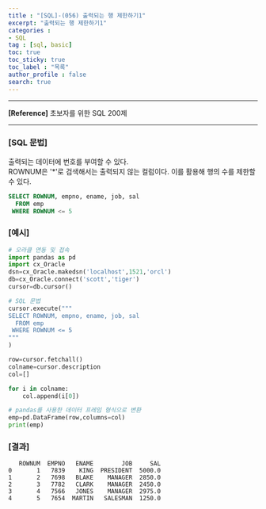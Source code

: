 ```yaml
---
title : "[SQL]-(056) 출력되는 행 제한하기1"
excerpt: "출력되는 행 제한하기1"
categories :
- SQL
tag : [sql, basic]
toc: true
toc_sticky: true
toc_label : "목록"
author_profile : false
search: true
---
```


---
**[Reference]** 초보자를 위한 SQL 200제

---

### [SQL 문법]
출력되는 데이터에 번호를 부여할 수 있다.  
ROWNUM은 '*'로 검색해서는 출력되지 않는 컬럼이다. 이를 활용해 행의 수를 제한할 수 있다.

```sql
SELECT ROWNUM, empno, ename, job, sal
  FROM emp
 WHERE ROWNUM <= 5
```
### [예시]
```python
# 오라클 연동 및 접속
import pandas as pd
import cx_Oracle
dsn=cx_Oracle.makedsn('localhost',1521,'orcl')
db=cx_Oracle.connect('scott','tiger')
cursor=db.cursor()

# SQL 문법
cursor.execute("""
SELECT ROWNUM, empno, ename, job, sal
  FROM emp
 WHERE ROWNUM <= 5
"""
)

row=cursor.fetchall()
colname=cursor.description
col=[]

for i in colname:
    col.append(i[0])

# pandas를 사용한 데이터 프레임 형식으로 변환
emp=pd.DataFrame(row,columns=col)
print(emp)
```
### [결과]
       ROWNUM  EMPNO   ENAME        JOB     SAL
    0       1   7839    KING  PRESIDENT  5000.0
    1       2   7698   BLAKE    MANAGER  2850.0
    2       3   7782   CLARK    MANAGER  2450.0
    3       4   7566   JONES    MANAGER  2975.0
    4       5   7654  MARTIN   SALESMAN  1250.0
    
